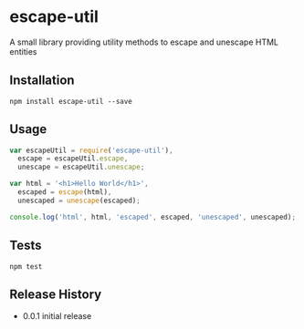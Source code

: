 # escape-util
A small library providing utility methods to escape and unescape HTML entities

## Installation

```
npm install escape-util --save
```

## Usage

```js
var escapeUtil = require('escape-util'),
  escape = escapeUtil.escape,
  unescape = escapeUtil.unescape;

var html = '<h1>Hello World</h1>',
  escaped = escape(html),
  unescaped = unescape(escaped);

console.log('html', html, 'escaped', escaped, 'unescaped', unescaped);
```

## Tests
```
npm test
```

## Release History

*   0.0.1 initial release
